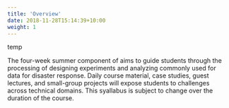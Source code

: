 ```yaml
---
title: 'Overview'
date: 2018-11-28T15:14:39+10:00
weight: 1
---
```


temp

The four-week summer component of aims to guide students through the processing of designing experiments and analyzing commonly used for data for disaster response. Daily course material, case studies, guest lectures, and small-group projects will expose students to challenges across technical domains. This syallabus is subject to change over the duration of the course.